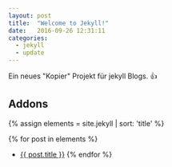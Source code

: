 ```yaml
---
layout: post
title:  "Welcome to Jekyll!"
date:   2016-09-26 12:31:11
categories:
  - jekyll
  - update
---
```


 Ein neues "Kopier" Projekt für jekyll Blogs. :+1:

## Addons

 {% assign elements = site.jekyll | sort: 'title'  %}

{% for post in elements   %}
* [{{ post.title }}]({{post.url}})
{% endfor %}
